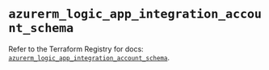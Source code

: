# `azurerm_logic_app_integration_account_schema`

Refer to the Terraform Registry for docs: [`azurerm_logic_app_integration_account_schema`](https://registry.terraform.io/providers/hashicorp/azurerm/4.0.1/docs/resources/logic_app_integration_account_schema).
